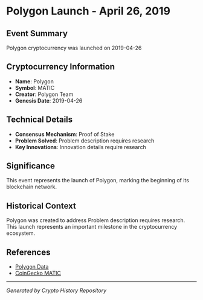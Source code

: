 # Polygon Launch - April 26, 2019

## Event Summary
Polygon cryptocurrency was launched on 2019-04-26

## Cryptocurrency Information
- **Name**: Polygon
- **Symbol**: MATIC
- **Creator**: Polygon Team
- **Genesis Date**: 2019-04-26

## Technical Details
- **Consensus Mechanism**: Proof of Stake
- **Problem Solved**: Problem description requires research
- **Key Innovations**: Innovation details require research

## Significance
This event represents the launch of Polygon, marking the beginning of its blockchain network.

## Historical Context
Polygon was created to address Problem description requires research. This launch represents an important milestone in the cryptocurrency ecosystem.

## References
- [Polygon Data](../cryptocurrencies/matic.json)
- [CoinGecko MATIC](https://www.coingecko.com/en/coins/matic)

---
*Generated by Crypto History Repository*
